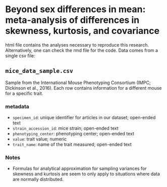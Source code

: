# Beyond sex differences in mean: meta-analysis of differences in skewness, kurtosis, and covariance

html file contains the analyses necessary to reproduce this research. Alternatively, one can check the rmd file for the code. Data comes from a single csv file:

## `mice_data_sample.csv`

Sample from the International Mouse Phenotyping Consortium (IMPC; Dickinson et al., 2016). Each row contains information for a different mouse for a specific trait. 

### metadata
- `specimen_id`: unique identifier for articles in our dataset; open-ended text
- `strain_accession_id`: mice strain; open-ended text
- `phenotyping_center`: phenotyping center; open-ended text
- `value`: trait value; numeric
- `trait_name`: name of the trait measured; open-ended text

### Notes
- Formulas for analytical approximation for sampling variances for skewness and kurtosis are seem to only apply to situations where data are normally distributed.